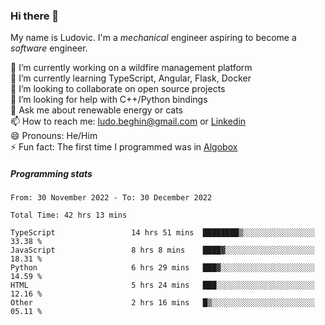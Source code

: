 ### Hi there 👋

My name is Ludovic. I'm a *mechanical* engineer aspiring to become a *software* engineer.

 🔭 I’m currently working on a wildfire management platform<br/>
 🌱 I’m currently learning TypeScript, Angular, Flask, Docker<br/>
 👯 I’m looking to collaborate on open source projects<br/>
 🤔 I’m looking for help with C++/Python bindings<br/>
 💬 Ask me about renewable energy or cats<br/>
 📫 How to reach me: ludo.beghin@gmail.com or [Linkedin](https://www.linkedin.com/in/ludovic-beghin/)<br/>
 😄 Pronouns: He/Him<br/>
 ⚡ Fun fact: The first time I programmed was in [Algobox](https://fr.wikipedia.org/wiki/Algobox)<br/>

##### Programming stats
<!--START_SECTION:waka-->

```text
From: 30 November 2022 - To: 30 December 2022

Total Time: 42 hrs 13 mins

TypeScript                 14 hrs 51 mins  ████████▒░░░░░░░░░░░░░░░░   33.38 %
JavaScript                 8 hrs 8 mins    ████▓░░░░░░░░░░░░░░░░░░░░   18.31 %
Python                     6 hrs 29 mins   ███▓░░░░░░░░░░░░░░░░░░░░░   14.59 %
HTML                       5 hrs 24 mins   ███░░░░░░░░░░░░░░░░░░░░░░   12.16 %
Other                      2 hrs 16 mins   █▒░░░░░░░░░░░░░░░░░░░░░░░   05.11 %
```

<!--END_SECTION:waka-->
